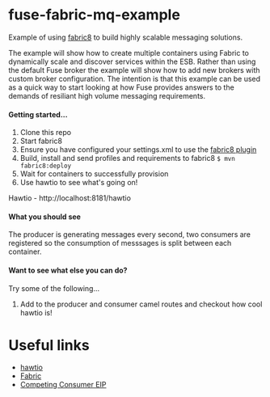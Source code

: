fuse-fabric-mq-example
======================

Example of using [fabric8](http://fabric8.io/) to build highly scalable messaging solutions.

The example will show how to create multiple containers using Fabric to dynamically scale and discover services within the ESB.  Rather than using the default Fuse broker the example will show how to add new brokers with custom broker configuration.  The intention is that this example can be used as a quick way to start looking at how Fuse provides answers to the demands of resiliant high volume messaging requirements.

<h4>Getting started...</h4>

1. Clone this repo  
2. Start fabric8
3. Ensure you have configured your settings.xml to use the [fabric8 plugin](http://fabric8.io/gitbook/mavenPlugin.html#configuring-the-plugin)
4. Build, install and send profiles and requirements to fabric8
`$ mvn fabric8:deploy`  
5. Wait for containers to successfully provision  
6. Use hawtio to see what's going on!  

Hawtio - http://localhost:8181/hawtio  

<h4>What you should see</h4>

The producer is generating messages every second, two consumers are registered so the consumption of messsages is split between each container.

<h4>Want to see what else you can do?</h4>

Try some of the following...

1. Add to the producer and consumer camel routes and checkout how cool hawtio is!

# Useful links

* [hawtio](http://hawt.io/)
* [Fabric](http://fabric8.io)
* [Competing Consumer EIP](http://www.enterpriseintegrationpatterns.com/CompetingConsumers.html)
